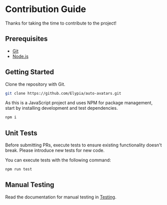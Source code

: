 # Contribution Guide

Thanks for taking the time to contribute to the project!

## Prerequisites

* [Git](https://git-scm.com/)
* [Node.js](https://nodejs.org)

## Getting Started

Clone the repository with Git.

```sh
git clone https://github.com/Elypia/auto-avatars.git
```
As this is a JavaScript project and uses NPM for package management, start by installing development and test dependencies.

```sh
npm i
```

## Unit Tests

Before submitting PRs, execute tests to ensure existing functionality doesn't break. Please introduce new tests for new code.

You can execute tests with the following command:

```sh
npm run test
```

## Manual Testing

Read the documentation for manual testing in [Testing](./docs/testing.md).
